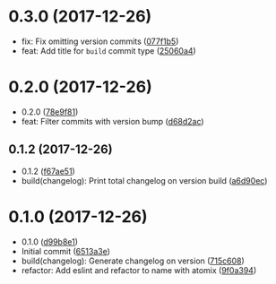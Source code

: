 <a name="0.3.0"></a>
# 0.3.0 (2017-12-26)

* fix: Fix omitting version commits ([077f1b5](https://github.com/atomixinteractions/conventional-changelog/commit/077f1b5))
* feat: Add title for `build` commit type ([25060a4](https://github.com/atomixinteractions/conventional-changelog/commit/25060a4))



<a name="0.2.0"></a>
# 0.2.0 (2017-12-26)

* 0.2.0 ([78e9f81](https://github.com/atomixinteractions/conventional-changelog/commit/78e9f81))
* feat: Filter commits with version bump ([d68d2ac](https://github.com/atomixinteractions/conventional-changelog/commit/d68d2ac))



<a name="0.1.2"></a>
## 0.1.2 (2017-12-26)

* 0.1.2 ([f67ae51](https://github.com/atomixinteractions/conventional-changelog/commit/f67ae51))
* build(changelog): Print total changelog on version build ([a6d90ec](https://github.com/atomixinteractions/conventional-changelog/commit/a6d90ec))



<a name="0.1.0"></a>
# 0.1.0 (2017-12-26)

* 0.1.0 ([d99b8e1](https://github.com/atomixinteractions/conventional-changelog/commit/d99b8e1))
* Initial commit ([6513a3e](https://github.com/atomixinteractions/conventional-changelog/commit/6513a3e))
* build(changelog): Generate changelog on version ([715c608](https://github.com/atomixinteractions/conventional-changelog/commit/715c608))
* refactor: Add eslint and refactor to name with atomix ([9f0a394](https://github.com/atomixinteractions/conventional-changelog/commit/9f0a394))



